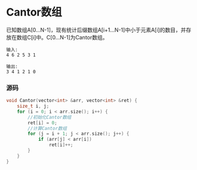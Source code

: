 # Cantor数组


已知数组A[0...N-1]，现有统计后缀数组A[i+1...N-1]中小于元素A[i]的数目，并存放在数组C[i]中。C[0...N-1]为Cantor数组。

```
输入:
4 6 2 5 3 1
```

```
输出:
3 4 1 2 1 0
```

### 源码

```cpp
void Cantor(vector<int> &arr, vector<int> &ret) {
    size_t i, j;
    for (i = 0; i < arr.size(); i++) {
        //初始化Cantor数组
        ret[i] = 0;
        //计算Cantor数组
        for (j = i + 1; j < arr.size(); j++) {
            if (arr[j] < arr[i])
                ret[i]++;
        }
    }
}
```
